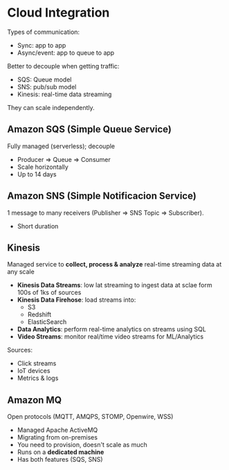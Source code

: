 # Cloud Integration
Types of communication:
- Sync: app to app
- Async/event: app to queue to app

Better to decouple when getting traffic:
- SQS: Queue model
- SNS: pub/sub model
- Kinesis: real-time data streaming

They can scale independently.

## Amazon SQS (Simple Queue Service)
Fully managed (serverless); decouple
- Producer => Queue => Consumer
- Scale horizontally
- Up to 14 days

## Amazon SNS (Simple Notificacion Service)
1 message to many receivers (Publisher => SNS Topic => Subscriber). 
- Short duration

## Kinesis
Managed service to **collect, process & analyze** real-time streaming data at any scale
- **Kinesis Data Streams**: low lat streaming to ingest data at sclae form 100s of 1ks of sources
- **Kinesis Data Firehose**: load streams into:
    - S3
    - Redshift
    - ElasticSearch
- **Data Analytics**: perform real-time analytics on streams using SQL
- **Video Streams**: monitor real/time video streams for ML/Analytics

Sources:
- Click streams 
- IoT devices
- Metrics & logs

## Amazon MQ
Open protocols (MQTT, AMQPS, STOMP, Openwire, WSS)
- Managed Apache ActiveMQ
- Migrating from on-premises
- You need to provision, doesn't scale as much
- Runs on a **dedicated machine**
- Has both features (SQS, SNS)